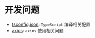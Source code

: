 # 开发问题

* [tsconfig.json](./tsconfig.json.md): `TypeScript` 编译相关配置
* [axios](./axios.md): `axios` 使用相关问题
